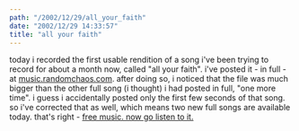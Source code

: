 ```yaml
---
path: "/2002/12/29/all_your_faith" 
date: "2002/12/29 14:33:57" 
title: "all your faith" 
---
```

<p>today i recorded the first usable rendition of a song i've been trying to record for about a month now, called "all your faith". i've posted it - in full - at <a href="http://music.randomchaos.com/">music.randomchaos.com</a>. after doing so, i noticed that the file was much bigger than the other full song (i thought) i had posted in full, "one more time". i guess i accidentally posted only the first few seconds of that song. so i've corrected that as well, which means two new full songs are available today. that's right - <a href="http://music.randomchaos.com/">free music. now go listen to it.</a></p>